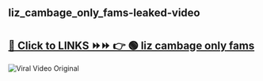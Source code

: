 
 ## liz_cambage_only_fams-leaked-video 

# <h2><a href="https://clipsfans.com/liz_cambage_only_fams&ref=git">🔗 Click to LINKS ⏩⏩ 👉 🟢 liz cambage only fams </a></h2>

<a href="https://clipsfans.com/liz_cambage_only_fams&ref=git" rel="nofollow" data-target="animated-image.originalLink"><img src="https://i.ibb.co.com/xMMVF88/686577567.gif" alt="Viral Video Original" style="max-width: 100%; display: inline-block;" data-target="animated-image.originalImage"></a>
